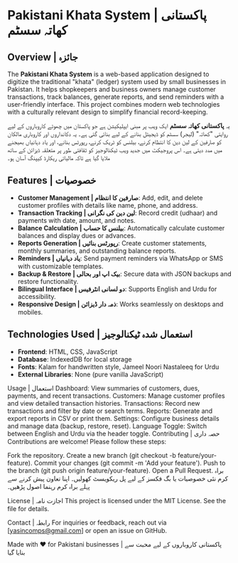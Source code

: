 # Pakistani Khata System | پاکستانی کھاتہ سسٹم

## Overview | جائزہ
The **Pakistani Khata System** is a web-based application designed to digitize the traditional "khata" (ledger) system used by small businesses in Pakistan. It helps shopkeepers and business owners manage customer transactions, track balances, generate reports, and send reminders with a user-friendly interface. This project combines modern web technologies with a culturally relevant design to simplify financial record-keeping.

یہ **پاکستانی کھاتہ سسٹم** ایک ویب پر مبنی ایپلیکیشن ہے جو پاکستان میں چھوٹے کاروباروں کے لیے روایتی "کھاتہ" (لیجر) سسٹم کو ڈیجیٹل بنانے کے لیے بنائی گئی ہے۔ یہ دکانداروں اور کاروباری مالکان کو صارفین کے لین دین کا انتظام کرنے، بیلنس کو ٹریک کرنے، رپورٹس بنانے، اور یاد دہانیاں بھیجنے میں مدد دیتی ہے۔ اس پروجیکٹ میں جدید ویب ٹیکنالوجیز کو ثقافتی طور پر متعلقہ ڈیزائن کے ساتھ ملایا گیا ہے تاکہ مالیاتی ریکارڈ کیپنگ آسان ہو۔

## Features | خصوصیات
- **Customer Management | صارفین کا انتظام**: Add, edit, and delete customer profiles with details like name, phone, and address.
- **Transaction Tracking | لین دین کی نگرانی**: Record credit (udhaar) and payments with date, amount, and notes.
- **Balance Calculation | بیلنس کا حساب**: Automatically calculate customer balances and display dues or advances.
- **Reports Generation | رپورٹس بنائیں**: Create customer statements, monthly summaries, and outstanding balance reports.
- **Reminders | یاد دہانیاں**: Send payment reminders via WhatsApp or SMS with customizable templates.
- **Backup & Restore | بیک اپ اور بحالی**: Secure data with JSON backups and restore functionality.
- **Bilingual Interface | دو لسانی انٹرفیس**: Supports English and Urdu for accessibility.
- **Responsive Design | ذمہ دار ڈیزائن**: Works seamlessly on desktops and mobiles.

## Technologies Used | استعمال شدہ ٹیکنالوجیز
- **Frontend**: HTML, CSS, JavaScript
- **Database**: IndexedDB for local storage
- **Fonts**: Kalam for handwritten style, Jameel Noori Nastaleeq for Urdu
- **External Libraries**: None (pure vanilla JavaScript)

Usage | استعمال
Dashboard: View summaries of customers, dues, payments, and recent transactions.
Customers: Manage customer profiles and view detailed transaction histories.
Transactions: Record new transactions and filter by date or search terms.
Reports: Generate and export reports in CSV or print them.
Settings: Configure business details and manage data (backup, restore, reset).
Language Toggle: Switch between English and Urdu via the header toggle.
Contributing | حصہ داری
Contributions are welcome! Please follow these steps:

Fork the repository.
Create a new branch (git checkout -b feature/your-feature).
Commit your changes (git commit -m 'Add your feature').
Push to the branch (git push origin feature/your-feature).
Open a Pull Request.
براہ کرم نئی خصوصیات یا بگ فکسز کے لیے پل ریکویسٹ کھولیں۔ اپنا تعاون پیش کرنے سے پہلے براہ کرم رہنما اصول پڑھیں۔

License | اجازت نامہ
This project is licensed under the MIT License. See the  file for details.

Contact | رابطہ
For inquiries or feedback, reach out via [yasincomps@gmail.com] or open an issue on GitHub.

Made with ❤️ for Pakistani businesses | پاکستانی کاروباروں کے لیے محبت سے بنایا گیا
